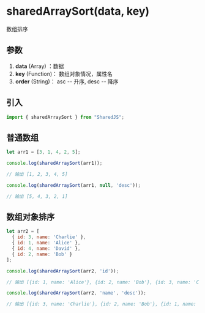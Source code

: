 # sharedArraySort(data, key)
数组排序

## 参数
1. **data** (Array) ：数据
2. **key** (Function)： 数组对象情况，属性名
2. **order** (String)： asc -- 升序, desc -- 降序

## 引入
```javascript
import { sharedArraySort } from "SharedJS";
```

## 普通数组

```javascript
let arr1 = [3, 1, 4, 2, 5];

console.log(sharedArraySort(arr1));

// 输出 [1, 2, 3, 4, 5]

console.log(sharedArraySort(arr1, null, 'desc')); 

// 输出 [5, 4, 3, 2, 1]
```

## 数组对象排序

```javascript
let arr2 = [
  { id: 3, name: 'Charlie' },
  { id: 1, name: 'Alice' },
  { id: 4, name: 'David' },
  { id: 2, name: 'Bob' }
];

console.log(sharedArraySort(arr2, 'id')); 

// 输出 [{id: 1, name: 'Alice'}, {id: 2, name: 'Bob'}, {id: 3, name: 'Charlie'}, {id: 4, name: 'David'}

console.log(sharedArraySort(arr2, 'name', 'desc'));

// 输出 [{id: 3, name: 'Charlie'}, {id: 2, name: 'Bob'}, {id: 1, name: 'Alice'}, {id: 4, name: 'David'}]
```

